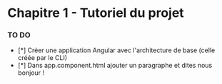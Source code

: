 # Chapitre 1 - Tutoriel du projet

[logo]: https://s3.eu-central-1.amazonaws.com/angularemailsimages/angular.png "Angular5.fr"

### TO DO

- [*] Créer une application Angular avec l'architecture de base (celle créée par le CLI)
- [*] Dans app.component.html ajouter un paragraphe et dites nous bonjour !
